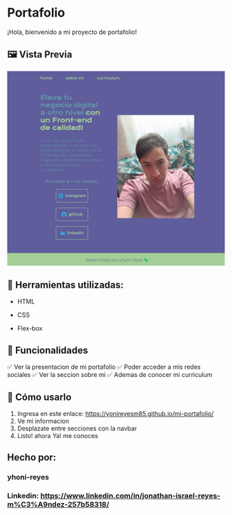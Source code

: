 # Portafolio 
¡Hola, bienvenido a mi proyecto de portafolio!

## 🖼️ Vista Previa

![Captura de pantalla](assets/mi-portafolio-yhoni-reyes.jpeg)
 
## 🚀 Herramientas utilizadas:

* HTML

* CSS

* Flex-box

## 📌 Funcionalidades
✅ Ver la presentacion de mi portafolio
✅ Poder acceder a mis redes sociales 
✅ Ver la seccion sobre mi
✅ Ademas de conocer mi curriculum

## 🎲 Cómo usarlo
1. Ingresa en este enlace:
https://yonireyesm85.github.io/mi-portafolio/
2. Ve mi informacion 
3. Desplazate entre secciones con la navbar
4. Listo! ahora Ya! me conoces

## Hecho por:

### yhoni-reyes

### Linkedin: https://www.linkedin.com/in/jonathan-israel-reyes-m%C3%A9ndez-257b58318/
